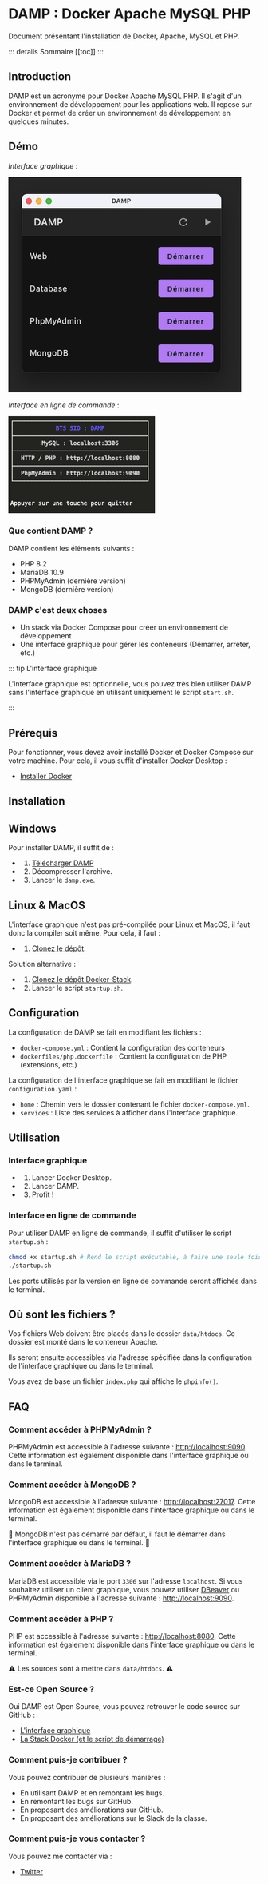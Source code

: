 # DAMP : Docker Apache MySQL PHP

Document présentant l'installation de Docker, Apache, MySQL et PHP.

::: details Sommaire
[[toc]]
:::

## Introduction

DAMP est un acronyme pour Docker Apache MySQL PHP. Il s'agit d'un environnement de développement pour les applications web. Il repose sur Docker et permet de créer un environnement de développement en quelques minutes.

## Démo

_Interface graphique_ :

![DAMP UI](./demo.jpg)

_Interface en ligne de commande_ :

![DAMP CURSES](./demo2.jpg)

### Que contient DAMP ?

DAMP contient les éléments suivants :

- PHP 8.2
- MariaDB 10.9
- PHPMyAdmin (dernière version)
- MongoDB (dernière version)

### DAMP c'est deux choses

- Un stack via Docker Compose pour créer un environnement de développement
- Une interface graphique pour gérer les conteneurs (Démarrer, arrêter, etc.)

::: tip L'interface graphique

L'interface graphique est optionnelle, vous pouvez très bien utiliser DAMP sans l'interface graphique en utilisant uniquement le script `start.sh`.

:::

## Prérequis

Pour fonctionner, vous devez avoir installé Docker et Docker Compose sur votre machine. Pour cela, il vous suffit d'installer Docker Desktop :

- [Installer Docker](https://docs.docker.com/get-docker/)

## Installation

## Windows

Pour installer DAMP, il suffit de :

- 1. [Télécharger DAMP](https://github.com/c4software/DAMP/raw/master/distribuable/win-1.0.zip)
- 2. Décompresser l'archive.
- 3. Lancer le `damp.exe`.

## Linux & MacOS

L'interface graphique n'est pas pré-compilée pour Linux et MacOS, il faut donc la compiler soit même. Pour cela, il faut :

- 1. [Clonez le dépôt](https://github.com/c4software/DAMP/tree/master).

Solution alternative :

- 1. [Clonez le dépôt Docker-Stack](https://github.com/c4software/DAMP-docker-stack).
- 2. Lancer le script `startup.sh`.

## Configuration

La configuration de DAMP se fait en modifiant les fichiers :

- `docker-compose.yml` : Contient la configuration des conteneurs
- `dockerfiles/php.dockerfile` : Contient la configuration de PHP (extensions, etc.)

La configuration de l'interface graphique se fait en modifiant le fichier `configuration.yaml` :

- `home` : Chemin vers le dossier contenant le fichier `docker-compose.yml`.
- `services` : Liste des services à afficher dans l'interface graphique.

## Utilisation

### Interface graphique

- 1. Lancer Docker Desktop.
- 2. Lancer DAMP.
- 3. Profit !

### Interface en ligne de commande

Pour utiliser DAMP en ligne de commande, il suffit d'utiliser le script `startup.sh` :

```sh
chmod +x startup.sh # Rend le script exécutable, à faire une seule fois
./startup.sh
```

Les ports utilisés par la version en ligne de commande seront affichés dans le terminal.

## Où sont les fichiers ?

Vos fichiers Web doivent être placés dans le dossier `data/htdocs`. Ce dossier est monté dans le conteneur Apache.

Ils seront ensuite accessibles via l'adresse spécifiée dans la configuration de l'interface graphique ou dans le terminal.

Vous avez de base un fichier `index.php` qui affiche le `phpinfo()`.

## FAQ

### Comment accéder à PHPMyAdmin ?

PHPMyAdmin est accessible à l'adresse suivante : [http://localhost:9090](http://localhost:9090). Cette information est également disponible dans l'interface graphique ou dans le terminal.

### Comment accéder à MongoDB ?

MongoDB est accessible à l'adresse suivante : [http://localhost:27017](http://localhost:27017). Cette information est également disponible dans l'interface graphique ou dans le terminal. 

🚨 MongoDB n'est pas démarré par défaut, il faut le démarrer dans l'interface graphique ou dans le terminal. 🚨

### Comment accéder à MariaDB ?

MariaDB est accessible via le port `3306` sur l'adresse `localhost`. Si vous souhaitez utiliser un client graphique, vous pouvez utiliser [DBeaver](https://dbeaver.io/) ou PHPMyAdmin disponible à l'adresse suivante : [http://localhost:9090](http://localhost:9090).

### Comment accéder à PHP ?

PHP est accessible à l'adresse suivante : [http://localhost:8080](http://localhost:8080). Cette information est également disponible dans l'interface graphique ou dans le terminal.

⚠️ Les sources sont à mettre dans `data/htdocs`. ⚠️

### Est-ce Open Source ?

Oui DAMP est Open Source, vous pouvez retrouver le code source sur GitHub :

- [L'interface graphique](https://github.com/c4software/DAMP)
- [La Stack Docker (et le script de démarrage)](https://github.com/c4software/DAMP-docker-stack)

### Comment puis-je contribuer ?

Vous pouvez contribuer de plusieurs manières :

- En utilisant DAMP et en remontant les bugs.
- En remontant les bugs sur GitHub.
- En proposant des améliorations sur GitHub.
- En proposant des améliorations sur le Slack de la classe.

### Comment puis-je vous contacter ?

Vous pouvez me contacter via :

- [Twitter](https://twitter.com/c4software)